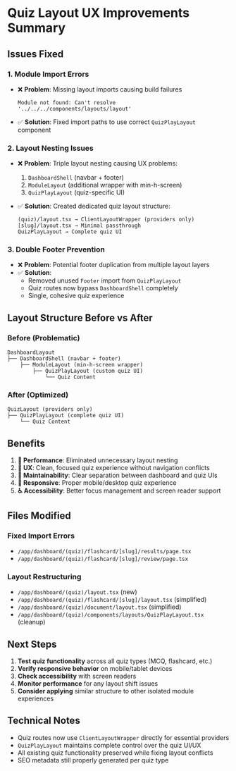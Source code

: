 # Quiz Layout UX Improvements Summary

## Issues Fixed

### 1. **Module Import Errors**
- ❌ **Problem**: Missing layout imports causing build failures
  ```
  Module not found: Can't resolve '../../../components/layouts/layout'
  ```
- ✅ **Solution**: Fixed import paths to use correct `QuizPlayLayout` component

### 2. **Layout Nesting Issues**
- ❌ **Problem**: Triple layout nesting causing UX problems:
  1. `DashboardShell` (navbar + footer)
  2. `ModuleLayout` (additional wrapper with min-h-screen)
  3. `QuizPlayLayout` (quiz-specific UI)

- ✅ **Solution**: Created dedicated quiz layout structure:
  ```
  (quiz)/layout.tsx → ClientLayoutWrapper (providers only)
  [slug]/layout.tsx → Minimal passthrough
  QuizPlayLayout → Complete quiz UI
  ```

### 3. **Double Footer Prevention**
- ❌ **Problem**: Potential footer duplication from multiple layout layers
- ✅ **Solution**: 
  - Removed unused `Footer` import from `QuizPlayLayout`
  - Quiz routes now bypass `DashboardShell` completely
  - Single, cohesive quiz experience

## Layout Structure Before vs After

### Before (Problematic)
```
DashboardLayout
├── DashboardShell (navbar + footer)
    ├── ModuleLayout (min-h-screen wrapper)
        ├── QuizPlayLayout (custom quiz UI)
            └── Quiz Content
```

### After (Optimized)
```
QuizLayout (providers only)
├── QuizPlayLayout (complete quiz UI)
    └── Quiz Content
```

## Benefits

1. **🚀 Performance**: Eliminated unnecessary layout nesting
2. **🎨 UX**: Clean, focused quiz experience without navigation conflicts  
3. **🔧 Maintainability**: Clear separation between dashboard and quiz UIs
4. **📱 Responsive**: Proper mobile/desktop quiz experience
5. **♿ Accessibility**: Better focus management and screen reader support

## Files Modified

### Fixed Import Errors
- `/app/dashboard/(quiz)/flashcard/[slug]/results/page.tsx`
- `/app/dashboard/(quiz)/flashcard/[slug]/review/page.tsx`

### Layout Restructuring
- `/app/dashboard/(quiz)/layout.tsx` (new)
- `/app/dashboard/(quiz)/flashcard/[slug]/layout.tsx` (simplified)
- `/app/dashboard/(quiz)/document/layout.tsx` (simplified)
- `/app/dashboard/(quiz)/components/layouts/QuizPlayLayout.tsx` (cleanup)

## Next Steps

1. **Test quiz functionality** across all quiz types (MCQ, flashcard, etc.)
2. **Verify responsive behavior** on mobile/tablet devices
3. **Check accessibility** with screen readers
4. **Monitor performance** for any layout shift issues
5. **Consider applying** similar structure to other isolated module experiences

## Technical Notes

- Quiz routes now use `ClientLayoutWrapper` directly for essential providers
- `QuizPlayLayout` maintains complete control over the quiz UI/UX
- All existing quiz functionality preserved while fixing layout conflicts
- SEO metadata still properly generated per quiz type

